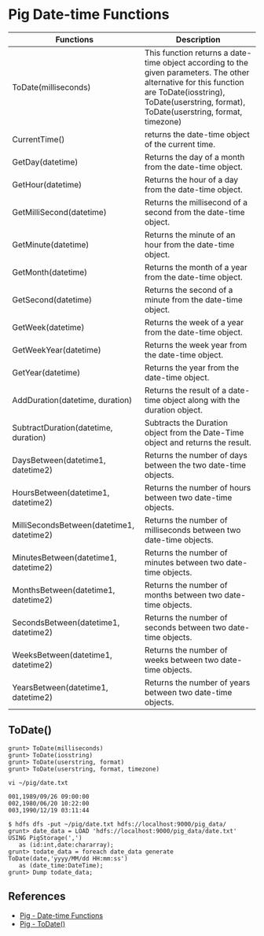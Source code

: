 # Pig Date-time Functions

Functions | Description
---|----
ToDate(milliseconds) | This function returns a date-time object according to the given parameters. The other alternative for this function are ToDate(iosstring), ToDate(userstring, format), ToDate(userstring, format, timezone)
CurrentTime() | returns the date-time object of the current time.
GetDay(datetime) | Returns the day of a month from the date-time object.
GetHour(datetime) | Returns the hour of a day from the date-time object.
GetMilliSecond(datetime) | Returns the millisecond of a second from the date-time object.
GetMinute(datetime) | Returns the minute of an hour from the date-time object.
GetMonth(datetime) | Returns the month of a year from the date-time object.
GetSecond(datetime) | Returns the second of a minute from the date-time object.
GetWeek(datetime) | Returns the week of a year from the date-time object.
GetWeekYear(datetime) | Returns the week year from the date-time object.
GetYear(datetime) | Returns the year from the date-time object.
AddDuration(datetime, duration) | Returns the result of a date-time object along with the duration object.
SubtractDuration(datetime, duration) | Subtracts the Duration object from the Date-Time object and returns the result.
DaysBetween(datetime1, datetime2) | Returns the number of days between the two date-time objects.
HoursBetween(datetime1, datetime2) | Returns the number of hours between two date-time objects.
MilliSecondsBetween(datetime1, datetime2) | Returns the number of milliseconds between two date-time objects.
MinutesBetween(datetime1, datetime2) | Returns the number of minutes between two date-time objects.
MonthsBetween(datetime1, datetime2) | Returns the number of months between two date-time objects.
SecondsBetween(datetime1, datetime2) | Returns the number of seconds between two date-time objects.
WeeksBetween(datetime1, datetime2) | Returns the number of weeks between two date-time objects.
YearsBetween(datetime1, datetime2) | Returns the number of years between two date-time objects.

## ToDate()
```
grunt> ToDate(milliseconds)
grunt> ToDate(iosstring)
grunt> ToDate(userstring, format)
grunt> ToDate(userstring, format, timezone)
```
`vi ~/pig/date.txt`
```
001,1989/09/26 09:00:00
002,1980/06/20 10:22:00
003,1990/12/19 03:11:44
```
```
$ hdfs dfs -put ~/pig/date.txt hdfs://localhost:9000/pig_data/
grunt> date_data = LOAD 'hdfs://localhost:9000/pig_data/date.txt' USING PigStorage(',')
   as (id:int,date:chararray);
grunt> todate_data = foreach date_data generate ToDate(date,'yyyy/MM/dd HH:mm:ss')
   as (date_time:DateTime);
grunt> Dump todate_data;
```

## References
- [Pig - Date-time Functions](https://www.tutorialspoint.com/apache_pig/apache_pig_date_time_functions.htm)
- [Pig - ToDate()](https://www.tutorialspoint.com/apache_pig/apache_pig_todate.htm)